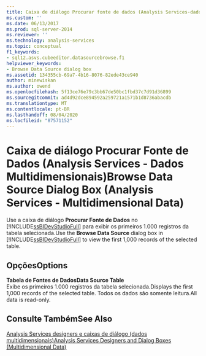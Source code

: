 ```yaml
---
title: Caixa de diálogo Procurar fonte de dados (Analysis Services-dados multidimensionais) | Microsoft Docs
ms.custom: ''
ms.date: 06/13/2017
ms.prod: sql-server-2014
ms.reviewer: ''
ms.technology: analysis-services
ms.topic: conceptual
f1_keywords:
- sql12.asvs.cubeeditor.datasourcebrowse.f1
helpviewer_keywords:
- Browse Data Source dialog box
ms.assetid: 134355cb-69a7-4b16-8076-82ede43ce940
author: minewiskan
ms.author: owend
ms.openlocfilehash: 5f13ce76e79c3bb67de50bc1fbd37c7d91d36899
ms.sourcegitcommit: ad4d92dce894592a259721a1571b1d8736abacdb
ms.translationtype: MT
ms.contentlocale: pt-BR
ms.lasthandoff: 08/04/2020
ms.locfileid: "87571152"
---
```

# <a name="browse-data-source-dialog-box-analysis-services---multidimensional-data"></a><span data-ttu-id="2d653-102">Caixa de diálogo Procurar Fonte de Dados (Analysis Services - Dados Multidimensionais)</span><span class="sxs-lookup"><span data-stu-id="2d653-102">Browse Data Source Dialog Box (Analysis Services - Multidimensional Data)</span></span>
  <span data-ttu-id="2d653-103">Use a caixa de diálogo **Procurar Fonte de Dados** no [!INCLUDE[ssBIDevStudioFull](../includes/ssbidevstudiofull-md.md)] para exibir os primeiros 1.000 registros da tabela selecionada.</span><span class="sxs-lookup"><span data-stu-id="2d653-103">Use the **Browse Data Source** dialog box in [!INCLUDE[ssBIDevStudioFull](../includes/ssbidevstudiofull-md.md)] to view the first 1,000 records of the selected table.</span></span>  
  
## <a name="options"></a><span data-ttu-id="2d653-104">Opções</span><span class="sxs-lookup"><span data-stu-id="2d653-104">Options</span></span>  
 <span data-ttu-id="2d653-105">**Tabela de Fontes de Dados**</span><span class="sxs-lookup"><span data-stu-id="2d653-105">**Data Source Table**</span></span>  
 <span data-ttu-id="2d653-106">Exibe os primeiros 1.000 registros da tabela selecionada.</span><span class="sxs-lookup"><span data-stu-id="2d653-106">Displays the first 1,000 records of the selected table.</span></span> <span data-ttu-id="2d653-107">Todos os dados são somente leitura.</span><span class="sxs-lookup"><span data-stu-id="2d653-107">All data is read-only.</span></span>  
  
## <a name="see-also"></a><span data-ttu-id="2d653-108">Consulte Também</span><span class="sxs-lookup"><span data-stu-id="2d653-108">See Also</span></span>  
 [<span data-ttu-id="2d653-109">Analysis Services designers e caixas de diálogo &#40;dados multidimensionais&#41;</span><span class="sxs-lookup"><span data-stu-id="2d653-109">Analysis Services Designers and Dialog Boxes &#40;Multidimensional Data&#41;</span></span>](analysis-services-designers-and-dialog-boxes-multidimensional-data.md)  
  
  
